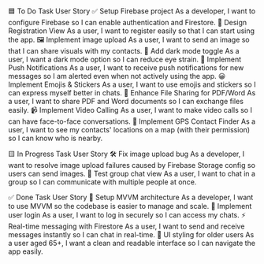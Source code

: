 🟦 To Do
Task	User Story
✅ Setup Firebase project	As a developer, I want to configure Firebase so I can enable authentication and Firestore.
🧩 Design Registration View	As a user, I want to register easily so that I can start using the app.
🖼️ Implement image upload	As a user, I want to send an image so that I can share visuals with my contacts.
🌙 Add dark mode toggle	As a user, I want a dark mode option so I can reduce eye strain.
🔔 Implement Push Notifications	As a user, I want to receive push notifications for new messages so I am alerted even when not actively using the app.
😀 Implement Emojis & Stickers	As a user, I want to use emojis and stickers so I can express myself better in chats.
📄 Enhance File Sharing for PDF/Word	As a user, I want to share PDF and Word documents so I can exchange files easily.
📹 Implement Video Calling	As a user, I want to make video calls so I can have face-to-face conversations.
📍 Implement GPS Contact Finder	As a user, I want to see my contacts' locations on a map (with their permission) so I can know who is nearby.

🟨 In Progress
Task	User Story
🛠 Fix image upload bug	As a developer, I want to resolve image upload failures caused by Firebase Storage config so users can send images.
💬 Test group chat view	As a user, I want to chat in a group so I can communicate with multiple people at once.

✅ Done
Task	User Story
🧱 Setup MVVM architecture	As a developer, I want to use MVVM so the codebase is easier to manage and scale.
🔐 Implement user login	As a user, I want to log in securely so I can access my chats.
⚡ Real-time messaging with Firestore	As a user, I want to send and receive messages instantly so I can chat in real-time.
👵 UI styling for older users	As a user aged 65+, I want a clean and readable interface so I can navigate the app easily.

